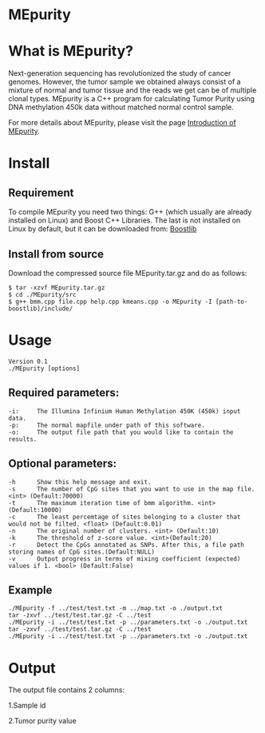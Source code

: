 
# MEpurity
# What is MEpurity?
Next-generation sequencing has revolutionized the study of cancer genomes. However, the tumor sample we obtained always consist of a mixture of normal and tumor tissue and the reads we get can be of multiple clonal types. MEpurity is a C++ program for calculating Tumor Purity using DNA methylation 450k data without matched normal control sample. 

For more details about MEpurity, please visit the page [Introduction of MEpurity](https://github.com/lbw1995/MEpurity).

# Install
## Requirement
To compile MEpurity you need two things: G++ (which usually are already installed on Linux) and Boost C++ Libraries. The last is not installed on Linux by default, but it can be downloaded from:
[Boostlib](https://www.boost.org/users/history/version_1_69_0.html)
## Install from source
Download the compressed source file MEpurity.tar.gz and do as follows:

    $ tar -xzvf MEpurity.tar.gz
    $ cd ./MEpurity/src
    $ g++ bmm.cpp file.cpp help.cpp kmeans.cpp -o MEpurity -I [path-to-boostlib]/include/
# Usage
    Version 0.1
    ./MEpurity [options]
## Required parameters:
    -i:     The Illumina Infinium Human Methylation 450K (450k) input data.
    -p:     The normal mapfile under path of this software.
    -o:     The output file path that you would like to contain the results.
## Optional parameters:
    -h      Show this help message and exit.
    -s      The number of CpG sites that you want to use in the map file. <int> (Default:70000)
    -t      The maximum iteration time of bmm algorithm. <int> (Default:10000)
    -c      The least percemtage of sites belonging to a cluster that would not be filted. <float> (Default:0.01)
    -n      The original number of clusters. <int> (Default:10)
    -k      The threshold of z-score value. <int>(Default:20)
    -r      Detect the CpGs annotated as SNPs. After this, a file path storing names of CpG sites.(Default:NULL)
    -v      Output progress in terms of mixing coefficient (expected) values if 1. <bool> (Default:False)
## Example
    ./MEpurity -f ../test/test.txt -m ../map.txt -o ./output.txt
    tar -zxvf ../test/test.tar.gz -C ../test
    ./MEpurity -i ../test/test.txt -p ../parameters.txt -o ./output.txt
    tar -zxvf ../test/test.tar.gz -C ../test
    ./MEpurity -i ../test/test.txt -p ../parameters.txt -o ./output.txt
# Output
The output file contains 2 columns:

1.Sample id

2.Tumor purity value

